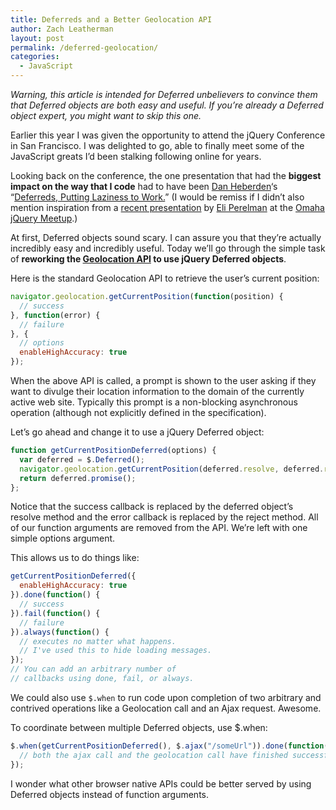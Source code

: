 ```yaml
---
title: Deferreds and a Better Geolocation API
author: Zach Leatherman
layout: post
permalink: /deferred-geolocation/
categories:
  - JavaScript
---
```


*Warning, this article is intended for Deferred unbelievers to convince them that Deferred objects are both easy and useful. If you’re already a Deferred object expert, you might want to skip this one.*

Earlier this year I was given the opportunity to attend the jQuery Conference in San Francisco. I was delighted to go, able to finally meet some of the JavaScript greats I’d been stalking following online for years.

Looking back on the conference, the one presentation that had the **biggest impact on the way that I code** had to have been [Dan Heberden][1]‘s “[Deferreds, Putting Laziness to Work.][2]” (I would be remiss if I didn’t also mention inspiration from a [recent presentation][3] by [Eli Perelman][4] at the [Omaha jQuery Meetup][5].)

 [1]: https://twitter.com/danheberden
 [2]: http://danheberden.com/presentations/deferreds-putting-laziness-to-work/
 [3]: http://speakerdeck.com/u/eliperelman/p/jquery-deferreds-and-promises
 [4]: https://twitter.com/eliperelman
 [5]: http://www.meetup.com/jquery-omaha/

At first, Deferred objects sound scary. I can assure you that they’re actually incredibly easy and incredibly useful. Today we’ll go through the simple task of **reworking the [Geolocation API][6] to use jQuery Deferred objects**.

 [6]: http://www.w3.org/TR/geolocation-API/

Here is the standard Geolocation API to retrieve the user’s current position:

``` js
navigator.geolocation.getCurrentPosition(function(position) {
  // success
}, function(error) {
  // failure
}, {
  // options
  enableHighAccuracy: true
});
```

When the above API is called, a prompt is shown to the user asking if they want to divulge their location information to the domain of the currently active web site. Typically this prompt is a non-blocking asynchronous operation (although not explicitly defined in the specification).

Let’s go ahead and change it to use a jQuery Deferred object:

``` js
function getCurrentPositionDeferred(options) {
  var deferred = $.Deferred();
  navigator.geolocation.getCurrentPosition(deferred.resolve, deferred.reject, options);
  return deferred.promise();
};
```

Notice that the success callback is replaced by the deferred object’s resolve method and the error callback is replaced by the reject method. All of our function arguments are removed from the API. We’re left with one simple options argument.

This allows us to do things like:

``` js
getCurrentPositionDeferred({
  enableHighAccuracy: true
}).done(function() {
  // success
}).fail(function() {
  // failure
}).always(function() {
  // executes no matter what happens.
  // I've used this to hide loading messages.
});
// You can add an arbitrary number of
// callbacks using done, fail, or always.
```

We could also use `$.when` to run code upon completion of two arbitrary and contrived operations like a Geolocation call and an Ajax request. Awesome.

To coordinate between multiple Deferred objects, use $.when:

``` js
$.when(getCurrentPositionDeferred(), $.ajax("/someUrl")).done(function() {
  // both the ajax call and the geolocation call have finished successfully.
});
```

I wonder what other browser native APIs could be better served by using Deferred objects instead of function arguments.
